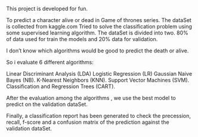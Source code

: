 This project is developed for fun.


To predict a character alive or dead in Game of thrones series. The dataSet is collected from kaggle.com
Tried to solve the classification problem using some supervised learning algorithm.
The dataSet is divided into two. 
80% of data used for train the models and 20% data for validation.


I don’t know which algorithms would be good to predict the death or alive.

So i evaluate 6 different algorithms:

Linear Discriminant Analysis (LDA)
Logistic Regression (LR)
Gaussian Naive Bayes (NB).
K-Nearest Neighbors (KNN).
Support Vector Machines (SVM).
Classification and Regression Trees (CART).


After the evaluation among the algorithms , we use the best model to predict on the validation dataSet.

Finally, a classification report has been generated to check the precession, recall, f-score and a confusion matrix of the prediction against the validation dataSet.




 